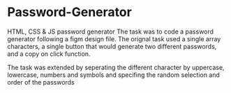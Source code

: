 # Password-Generator
HTML, CSS &amp; JS password generator
The task was to code a password generator following a figm design file. The orignal task used a  single array characters, a single button that would generate two different passwords, and a copy on click function. 

The task was extended by seperating the different character by uppercase, lowercase, numbers and symbols and specifing the random selection and order of the passwords
